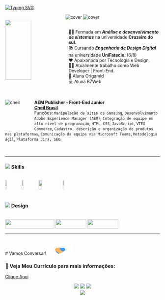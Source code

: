 [![Typing SVG](https://readme-typing-svg.herokuapp.com?font=Fira+Code&pause=1000&color=F7C509&width=475&lines=%F0%9F%91%8B+Bem-Vindo(a)+!+%E2%9A%A1+Eu+Sou+a+Thabata)](https://git.io/typing-svg)

<div align="center">
<img width="40%" height = "40%" src="https://user-images.githubusercontent.com/62280849/128852791-6fb73a65-29a6-4c5e-84c5-e8372ac2bd77.gif" alt="cover" />
 <img width="40%" height = "40%" src="https://miro.medium.com/v2/resize:fit:679/1*XR3rTO1O_RM69jFDcez7cw.gif" alt="cover" />
</div>
&nbsp;

  <img align="left" width="41%" height="195px" src="https://github-readme-stats.vercel.app/api/top-langs/?username=ThabataAmanda&layout=compact&hide_border=true&title_color=5c1bf5&text_color=02c931&bg_color=0d1117" />
  
 👩‍🎨 Formada em <i><strong>Análise e desenvolvimento de sistemas</strong></i>  na universidade <strong>Cruzeiro do sul</strong>.
 <br>
 📚 Cursando <i><strong>Engenharia de Design Digital</i></strong>  na universidade <strong>UniFatecie</strong>. (6/8)
 <br>
 ❤ Apaixonada por Tecnologia e Design.
 <br>
 👩‍💻 Atualmente trabalho como Web Developer | Front-End.
 <br>
 🐯 Aluna Origamid
 <br>
 💻 Aluna B7Web

<br>

[<img align="left" height="95px" width="95px" alt="cheil" src="https://media.licdn.com/dms/image/C4D0BAQF5ULZmt3c1Sg/company-logo_200_200/0/1625443295467/cheil_brasil_logo?e=2147483647&v=beta&t=v3Es4d1mIWcKLKkVEBapOM01rlTOPMbg2CKtjP1v7Mg"/>](https://www.cheil.com.br)
**AEM Publisher - Front-End Junior** \
[**Cheil Brasil**](https://www.cheil.com.br) \
Funções: `Manipulação de sites da Samsung`, `Desenvolvimento Adobe Experience Manager (AEM)`, `Integração de equipe em alto nível de programação`, `HTML`, `CSS`, `JavaScript`, `VTEX Commerce`, `Cadastro, descrição e organização de produtos nas plataformas`, `Comunicação da equipe via Microsoft Teams`, `Metodologia ágil`, `Plataforma Jira, SEO`.\
<br>
<br>
<hr>
<div style="display: inline_block">
<h3><img src="https://media2.giphy.com/media/QssGEmpkyEOhBCb7e1/giphy.gif?cid=ecf05e47a0n3gi1bfqntqmob8g9aid1oyj2wr3ds3mg700bl&rid=giphy.gif" width ="18"> Skills</h3>
<br>
<img src="https://img.shields.io/badge/HTML5-E34F26?style=for-the-badge&logo=html5&logoColor=white" height="30" width="10%"/>
<img src="https://img.shields.io/badge/CSS3-1572B6?style=for-the-badge&logo=css3&logoColor=white" height="30" width="10%"/>
<img src="https://img.shields.io/badge/JavaScript-323330?style=for-the-badge&logo=javascript&logoColor=F7DF1E" height="30" width="15%"/>
<img src="https://img.shields.io/badge/Git-E34F26?style=for-the-badge&logo=git&logoColor=white" height="30" width="8%"/>
 <br>
<br>
<h3 align="left"><img src="https://media0.giphy.com/media/WPuhpiwwp7CevGAoL4/giphy.gif?cid=6c09b952cqvzuy5kh341prgzlyx4hn0bzh1fvkneyqoevzdc&rid=giphy.gif&ct=s" width ="18"> Design</h3>
 <br>
<img src="https://img.shields.io/badge/Adobe%20Photoshop-31A8FF?style=for-the-badge&logo=Adobe%20Photoshop&logoColor=black" height="30" width="160"/>
<img src="https://img.shields.io/badge/Canva-%2300C4CC.svg?&style=for-the-badge&logo=Canva&logoColor=white" height="30" width="100"/>
<img src="https://img.shields.io/badge/Figma-F24E1E?style=for-the-badge&logo=figma&logoColor=white" height="30" width="100"/>
 <br>
<hr>
</div>
<br>
# Vamos Conversar! <img src="https://github.com/0xAbdulKhalid/0xAbdulKhalid/raw/main/assets/mdImages/handshake.gif" width="80">


### 📄 Veja Meu Currículo para mais informações:
 <a href="https://thabataamanda.github.io/meu_cv/"> Clique Aqui
<div align="center"> 
  <a href= "mailto:thabataamanda@hotmail.com"><img margin src="https://img.shields.io/badge/Microsoft_Outlook-0078D4?style=for-the-badge&logo=microsoft-outlook&logoColor=white" target="_blank"></a>
  <a href="https://www.linkedin.com/in/thabataamandagomide/" target="_blank"><img src="https://img.shields.io/badge/-LinkedIn-%230077B5?style=for-the-badge&logo=linkedin&logoColor=white" target="_blank"></a> 
 <a href="https://www.behance.net/ThabataAmandaGomide" target="_blank"><img src="https://img.shields.io/badge/-Behance-blue?style=for-the-badge&logo=behance&logoColor=white"></a> 
 
</div>
  
  
<div align="center"> 
 <img align="center" src="https://visitor-badge.laobi.icu/badge?page_id=ThabataAmanda.ThabataAmanda">
</div>
